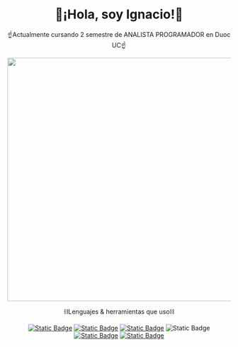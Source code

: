 <div align="center">
<h1>🙌¡Hola, soy Ignacio!🙌</h1>
</div>

<div align="center">
  <p>☝️Actualmente cursando 2 semestre de ANALISTA PROGRAMADOR en Duoc UC☝️</p>
</div>

<div align="center">
  <img src="img/inn.gif" width="550">
</div>

<div align="center">
  <p>⛓️Lenguajes & herramientas que uso⛓️</p>
  <a href=""><img alt="Static Badge" src="https://img.shields.io/badge/Python-yellow?logo=python&logoColor=white&labelColor=blue"></a>
  <a href=""><img alt="Static Badge" src="https://img.shields.io/badge/Lua-white?logo=lua&logoColor=blue"></a>
  <a href=""><img alt="Static Badge" src="https://img.shields.io/badge/GDscript-blue?logo=godot%20engine&logoColor=white"></a>
  <a><img alt="Static Badge" src="https://img.shields.io/badge/Java-white?labelColor=red"></a>
  <a href=""><img alt="Static Badge" src="https://img.shields.io/badge/HTML5-orange?logo=html5&logoColor=white"></a>
  <a href=""><img alt="Static Badge" src="https://img.shields.io/badge/CSS-darkblue?logo=css&logoColor=white"></a>
</div>
